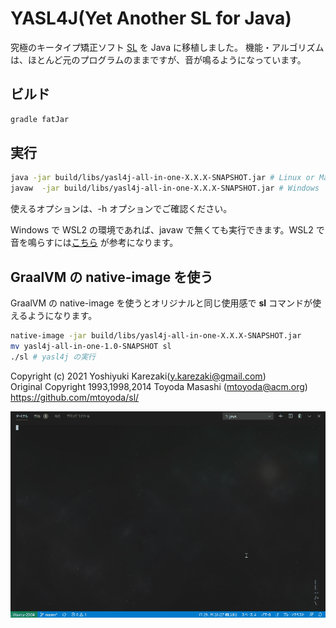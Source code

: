 # YASL4J(Yet Another SL for Java)

究極のキータイプ矯正ソフト [SL](https://github.com/mtoyoda/sl/blob/master/README.ja.md) を Java に移植しました。
機能・アルゴリズムは、ほとんど元のプログラムのままですが、音が鳴るようになっています。

## ビルド

```bash
gradle fatJar
```

## 実行

```bash
java -jar build/libs/yasl4j-all-in-one-X.X.X-SNAPSHOT.jar # Linux or Mac OS
javaw  -jar build/libs/yasl4j-all-in-one-X.X.X-SNAPSHOT.jar # Windows
```

使えるオプションは、-h オプションでご確認ください。

Windows で WSL2 の環境であれば、javaw で無くても実行できます。WSL2 で音を鳴らすには[こちら](https://poniti.hatenablog.com/entry/2020/01/08/002536) が参考になります。

## GraalVM の native-image を使う

GraalVM の native-image を使うとオリジナルと同じ使用感で **sl** コマンドが使えるようになります。

```bash
native-image -jar build/libs/yasl4j-all-in-one-X.X.X-SNAPSHOT.jar
mv yasl4j-all-in-one-1.0-SNAPSHOT sl
./sl # yasl4j の実行
```

Copyright (c) 2021 Yoshiyuki Karezaki(y.karezaki@gmail.com)<br>
Original Copyright 1993,1998,2014 Toyoda Masashi (mtoyoda@acm.org) https://github.com/mtoyoda/sl/

![VSCode で実行中の画面](demo.gif)